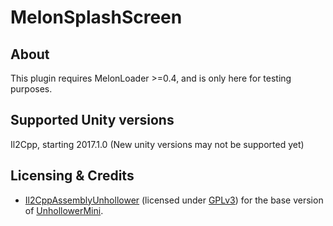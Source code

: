 # MelonSplashScreen

## About
This plugin requires MelonLoader >=0.4, and is only here for testing purposes.

## Supported Unity versions
Il2Cpp, starting 2017.1.0 (New unity versions may not be supported yet)

## Licensing & Credits
 - [Il2CppAssemblyUnhollower](https://github.com/knah/Il2CppAssemblyUnhollower) (licensed under [GPLv3](https://github.com/knah/Il2CppAssemblyUnhollower/blob/master/LICENSE)) for the base version of [UnhollowerMini](https://github.com/Slaynash/MelonSplashScreen/tree/master/MelonSplashScreen/UnhollowerMini).